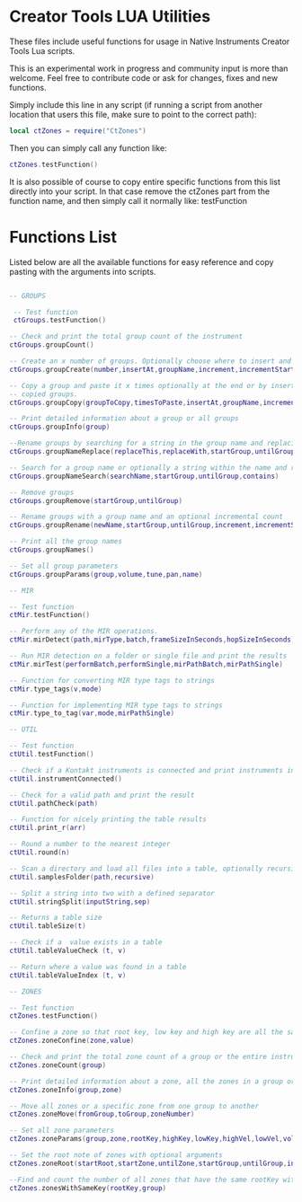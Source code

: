 # Creator Tools LUA Utilities

These files include useful functions for usage in Native Instruments Creator Tools Lua scripts.

This is an experimental work in progress and community input is more than welcome. Feel free to contribute code or ask for changes, fixes and new functions.

Simply include this line in any script (if running a script from another location that users this file,
make sure to point to the correct path):
```lua
local ctZones = require("CtZones")
```

Then you can simply call any function like:
```lua
ctZones.testFunction()
```

It is also possible of course to copy entire specific functions from this list directly into your script. 
In that case remove the ctZones part from the function name, and then simply call it normally like:
testFunction


# Functions List

Listed below are all the available functions for easy reference and copy pasting with the arguments into scripts.

```lua

-- GROUPS

 -- Test function
 ctGroups.testFunction()

-- Check and print the total group count of the instrument
ctGroups.groupCount()

-- Create an x number of groups. Optionally choose where to insert and if and how to rename.
ctGroups.groupCreate(number,insertAt,groupName,increment,incrementStart)

-- Copy a group and paste it x times optionally at the end or by insertion as well as optionally rename the 
-- copied groups.
ctGroups.groupCopy(groupToCopy,timesToPaste,insertAt,groupName,increment,incrementStart)

-- Print detailed information about a group or all groups
ctGroups.groupInfo(group)

--Rename groups by searching for a string in the group name and replacing it with a new string
ctGroups.groupNameReplace(replaceThis,replaceWith,startGroup,untilGroup)

-- Search for a group name or optionally a string within the name and return a table with all groups that match
ctGroups.groupNameSearch(searchName,startGroup,untilGroup,contains)

-- Remove groups
ctGroups.groupRemove(startGroup,untilGroup)

-- Rename groups with a group name and an optional incremental count
ctGroups.groupRename(newName,startGroup,untilGroup,increment,incrementStart)

-- Print all the group names
ctGroups.groupNames()

-- Set all group parameters
ctGroups.groupParams(group,volume,tune,pan,name)

-- MIR

-- Test function
ctMir.testFunction()

-- Perform any of the MIR operations. 
ctMir.mirDetect(path,mirType,batch,frameSizeInSeconds,hopSizeInSeconds)

-- Run MIR detection on a folder or single file and print the results
ctMir.mirTest(performBatch,performSingle,mirPathBatch,mirPathSingle)

-- Function for converting MIR type tags to strings
ctMir.type_tags(v,mode)

-- Function for implementing MIR type tags to strings
ctMir.type_to_tag(var,mode,mirPathSingle)

-- UTIL

-- Test function
ctUtil.testFunction()

-- Check if a Kontakt instruments is connected and print instruments information
ctUtil.instrumentConnected()

-- Check for a valid path and print the result
ctUtil.pathCheck(path)

-- Function for nicely printing the table results 
ctUtil.print_r(arr)

-- Round a number to the nearest integer
ctUtil.round(n)

-- Scan a directory and load all files into a table, optionally recursive 
ctUtil.samplesFolder(path,recursive)

-- Split a string into two with a defined separator
ctUtil.stringSplit(inputString,sep)

-- Returns a table size
ctUtil.tableSize(t)

-- Check if a  value exists in a table
ctUtil.tableValueCheck (t, v)

-- Return where a value was found in a table
ctUtil.tableValueIndex (t, v)

-- ZONES

-- Test function
ctZones.testFunction()

-- Confine a zone so that root key, low key and high key are all the same
ctZones.zoneConfine(zone,value)

-- Check and print the total zone count of a group or the entire instrument
ctZones.zoneCount(group)

-- Print detailed information about a zone, all the zones in a group or all the zones in the instrument
ctZones.zoneInfo(group,zone)

-- Move all zones or a specific zone from one group to another
ctZones.zoneMove(fromGroup,toGroup,zoneNumber)

-- Set all zone parameters
ctZones.zoneParams(group,zone,rootKey,highKey,lowKey,highVel,lowVel,volume,tune,pan)

-- Set the root note of zones with optional arguments
ctZones.zoneRoot(startRoot,startZone,untilZone,startGroup,untilGroup,increment,confine)

--Find and count the number of all zones that have the same rootKey within a group or all groups
ctZones.zonesWithSameKey(rootKey,group)
```
